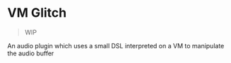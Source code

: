 # VM Glitch

> WIP

An audio plugin which uses a small DSL interpreted on a VM to manipulate the audio buffer
